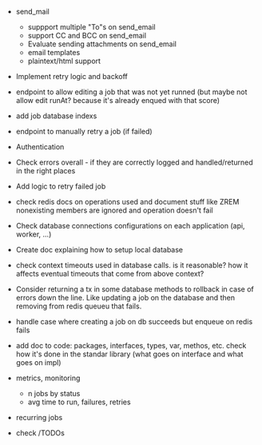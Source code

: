 - send_mail
    - suppport multiple "To"s on send_email
    - support CC and BCC on send_email
    - Evaluate sending attachments on send_email
    - email templates
    - plaintext/html support
- Implement retry logic and backoff
- endpoint to allow editing a job that was not yet runned (but maybe not allow edit runAt? because it's already enqued with that score)
- add job database indexs
- endpoint to manually retry a job (if failed)
- Authentication
- Check errors overall - if they are correctly logged and handled/returned in the right places
- Add logic to retry failed job
- check redis docs on operations used and document stuff like ZREM nonexisting members are ignored and operation doesn't fail
- Check database connections configurations on each application (api, worker, ...)
- Create doc explaining how to setup local database
- check context timeouts used in database calls. is it reasonable? how it affects eventual timeouts that come from above context?
- Consider returning a tx in some database methods to rollback in case of errors down the line. Like updating a job on the database and then
removing from redis queueu that fails.
- handle case where creating a job on db succeeds but enqueue on redis fails
- add doc to code: packages, interfaces, types, var, methos, etc. check how it's done in the standar library (what goes on interface and what goes on impl)
- metrics, monitoring
    - n jobs by status
    - avg time to run, failures, retries
- recurring jobs


- check /TODOs